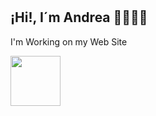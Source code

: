# <h2> ¡Hi!, I´m Andrea 🙋🏻‍♀️🍒 </h2>
I'm Working on my Web Site

<img src="https://media.giphy.com/media/ehIroUy3HMbSYOzElW/giphy.gif" width="80">
